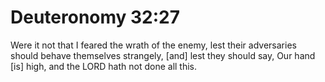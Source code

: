 # Deuteronomy 32:27

Were it not that I feared the wrath of the enemy, lest their adversaries should behave themselves strangely, [and] lest they should say, Our hand [is] high, and the LORD hath not done all this.